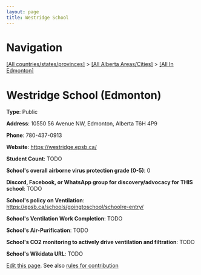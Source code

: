 ```yaml
---
layout: page
title: Westridge School
---
```

# Navigation

[[All countries/states/provinces]](../../..) > [[All Alberta Areas/Cities]](../..) > [[All In Edmonton]](..)

# Westridge School (Edmonton)

**Type**: Public

**Address**: 10550 56 Avenue NW, Edmonton, Alberta T6H 4P9

**Phone**: 780-437-0913

**Website**: <https://westridge.epsb.ca/>

**Student Count**: TODO

**School's overall airborne virus protection grade (0-5)**: 0

**Discord, Facebook, or WhatsApp group for discovery/advocacy for THIS school**: TODO

**School's policy on Ventilation**: <https://epsb.ca/schools/goingtoschool/schoolre-entry/>

**School's Ventilation Work Completion**: TODO

**School's Air-Purification**: TODO

**School's CO2 monitoring to actively drive ventilation and filtration**: TODO

**School's Wikidata URL**: TODO


[Edit this page](https://github.com/ventilate-schools/AB/edit/main/./Edmonton/Westridge_School.md). See also [rules for contribution](../../../contribution-rules/)